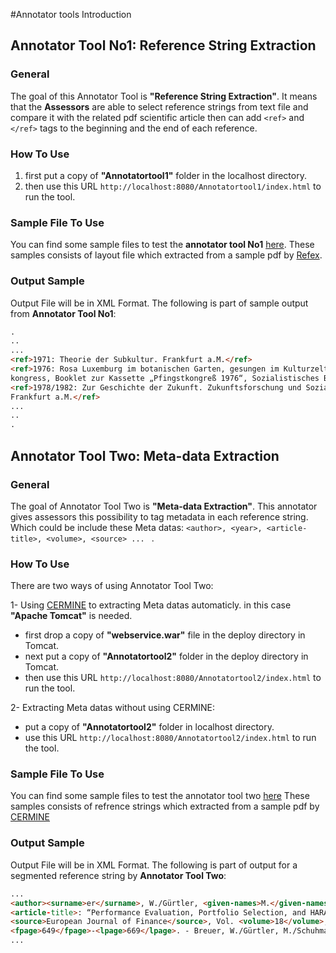 #Annotator tools Introduction
## Annotator Tool No1: Reference String Extraction
### General
The goal of this Annotator Tool is **"Reference String Extraction"**. 
It means that the **Assessors** are able to select reference strings from text file and 
compare it with the related pdf scientific article then can add ```<ref>``` and ```</ref>``` tags to the beginning and the end of each reference.

### How To Use
1. first put a copy of **"Annotatortool1"** folder in the localhost directory. 
2. then use this URL ```http://localhost:8080/Annotatortool1/index.html``` to run the tool.

### Sample File To Use
You can find some sample files to test the **annotator tool No1** [here](https://github.com/exciteproject/Annotator_tool/blob/master/TestFiles/anno1).
These samples consists of layout file which extracted from a sample pdf by [Refex](https://github.com/exciteproject/refext).

### Output Sample
Output File will be in XML Format. The following is part of sample output from **Annotator Tool No1**:
```html
.
..
...
<ref>1971: Theorie der Subkultur. Frankfurt a.M.</ref>
<ref>1976: Rosa Luxemburg im botanischen Garten, gesungen im Kulturzelt aufdem Pfingst­
kongress, Booklet zur Kassette „Pfingstkongreß 1976“, Sozialistisches Bürol985</ref>
<ref>1978/1982: Zur Geschichte der Zukunft. Zukunftsforschung und Sozialismus, Band 1.
Frankfurt a.M.</ref>
...
..
.
```

## Annotator Tool Two: Meta-data Extraction
### General
The goal of Annotator Tool Two is **"Meta-data Extraction"**.
This annotator gives assessors this possibility to tag metadata in each reference string.
Which could be include these Meta datas: ```<author>, <year>, <article-title>, <volume>, <source> ... ``` .

### How To Use
There are two ways of using Annotator Tool Two:

1- Using [CERMINE](https://github.com/CeON/CERMINE) to extracting Meta datas automaticly. in this case **"Apache Tomcat"** is needed.
* first drop a copy of **"webservice.war"** file in the deploy directory in Tomcat.
* next put a copy of **"Annotatortool2"** folder in the deploy directory in Tomcat.
* then use this URL ```http://localhost:8080/Annotatortool2/index.html``` to run the tool.

2- Extracting Meta datas without using CERMINE:
* put a copy of **"Annotatortool2"** folder in localhost directory. 
* use this URL ```http://localhost:8080/Annotatortool2/index.html``` to run the tool.

### Sample File To Use
You can find some sample files to test the annotator tool two [here](https://github.com/exciteproject/Annotator_tool/blob/master/TestFiles/anno2)
These samples consists of refrence strings which extracted from a sample pdf by [CERMINE](https://github.com/CeON/CERMINE)

### Output Sample
Output File will be in XML Format. The following is part of output for a segmented reference string by **Annotator Tool Two**:

```html
...
<author><surname>er</surname>, W./Gürtler, <given-names>M.</given-names></author> (<year>2006</year>)
<article-title>: “Performance Evaluation, Portfolio Selection, and HARA Utility”</article-title>, 
<source>European Journal of Finance</source>, Vol. <volume>18</volume>, pp. 
<fpage>649</fpage>-<lpage>669</lpage>. - Breuer, W./Gürtler, M./Schuhmacher,
...
```
